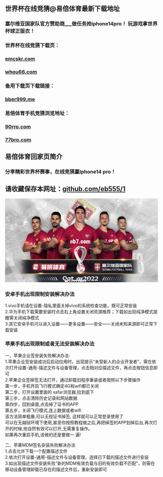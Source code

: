 ## 世界杯在线竞猜@易倍体育最新下载地址

### 塞尔维亚国家队官方赞助商___做任务抢iphone14pro！ 玩游戏拿世界杯球正版衣！
### 世界杯在线竞猜下载页：

### [emcskr.com](https://emcskr.com)<br>

### [whou66.com](https://whou66.com)<br>


### 备用下载页下载链接：

### [bber999.me](https://bber999.me)<br>

### 易倍体育手机竞猜浏览地址：
### [90rro.com](https://90rro.com)<br>
### [77bro.com](https://77bro.com)<br>



## 易倍体育回家页简介

### 分享精彩世界杯赛事，在线竞猜赢Iphone14 pro！<br>
## 请收藏保存本网址：[github.com/eb555/1](https://github.com/eb555/1)<br>


![avatar](https://github.com/eb555/2/blob/main/AAA.png?raw=true)

### 安卓手机出现限制安装解决办法

1.vivo手机请在设置-隐私里面关掉vivo的系统检查功能，既可正常安装<br>
2.华为手机下载需要安装时点击右上角设置关闭资源推荐；下载如出现纯净模式提醒需关闭纯净模式<br>
3.其它安卓手机可以进入设置——更多设置——安全——关闭未知来源即可正常下载安装<br>


### 苹果手机出现限制或者无法安装解决办法

一、苹果企业签安装失败解决办法:<br>
1.苹果企业签安装成功后启动应用时，出现提示“未受新人的企业开发者”，需在依次打开设置-通用-描述文件与设备管理，点击相对应描述文件，再点击按钮信息即可<br>
2.苹果企业签掉签无法打开，通过卸载旧程序重装或者按照以下步骤操作<br>
第一步，手机开启飞行模式确定4G和wifi都已关闭<br>
第二步，打开设置里面的 safar浏览器,拉到底下<br>
第三步，点击清除历史记录和网站数据<br>
第四步，回到桌面,点击掉了证书的APP<br>
第五步，关闭飞行模式,连上数据或者wifi<br>
该方法简单粗暴,可以无视证书掉签, 这样就可以正常登录使用了<br>
可以在无越狱环境下使用,甚至你按照教程做之后,再把掉签的APP划掉后台,再次打开的时候,他自然有效可以打开,无需重复操作。<br>
如果再次重启手机,该做的还是要做一 遍!<br>

二、苹果MDM签名安装失败解决办法<br>
1.点击允许下载一个配置描述文件<br>
2.依次打开设置-通用-描述文件与设备管理，选择已下载的描述文件进行安装<br>
3.如出现描述文件安装失败“新的MDM有效负载与旧的有效负载不匹配”，则需在移动设备管理卸载已存在的描述文件后，重新安装即可<br>